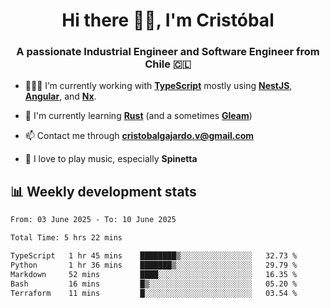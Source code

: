 <h1 align="center">Hi there ✌🏻, I'm Cristóbal</h1>
<h3 align="center">A passionate Industrial Engineer and Software Engineer from Chile 🇨🇱</h3>

- 🧑🏻‍💻 I’m currently working with **[TypeScript](https://www.typescriptlang.org)** mostly using **[NestJS](https://nestjs.com)**, **[Angular](https://angular.io)**, and **[Nx](https://nx.dev)**.

- 🌱 I'm currently learning **[Rust](https://www.rust-lang.org)** (and a sometimes **[Gleam](https://gleam.run/)**)

- 📫 Contact me through **cristobalgajardo.v@gmail.com**

- 🎸 I love to play music, especially **Spinetta**

## 📊 Weekly development stats

<!--START_SECTION:waka-->

```txt
From: 03 June 2025 - To: 10 June 2025

Total Time: 5 hrs 22 mins

TypeScript   1 hr 45 mins    ████████▒░░░░░░░░░░░░░░░░   32.73 %
Python       1 hr 36 mins    ███████▒░░░░░░░░░░░░░░░░░   29.79 %
Markdown     52 mins         ████░░░░░░░░░░░░░░░░░░░░░   16.35 %
Bash         16 mins         █▒░░░░░░░░░░░░░░░░░░░░░░░   05.20 %
Terraform    11 mins         █░░░░░░░░░░░░░░░░░░░░░░░░   03.54 %
```

<!--END_SECTION:waka-->

